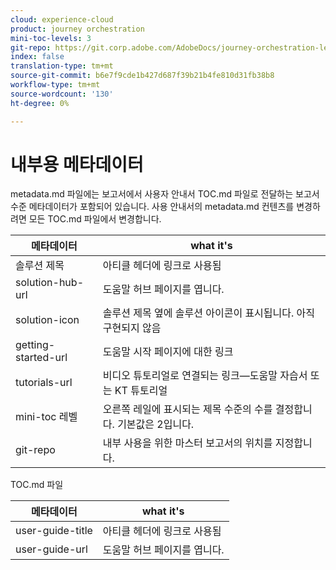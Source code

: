 ```yaml
---
cloud: experience-cloud
product: journey orchestration
mini-toc-levels: 3
git-repo: https://git.corp.adobe.com/AdobeDocs/journey-orchestration-learn.ko-KR
index: false
translation-type: tm+mt
source-git-commit: b6e7f9cde1b427d687f39b21b4fe810d31fb38b8
workflow-type: tm+mt
source-wordcount: '130'
ht-degree: 0%

---
```



# 내부용 메타데이터

metadata.md 파일에는 보고서에서 사용자 안내서 TOC.md 파일로 전달하는 보고서 수준 메타데이터가 포함되어 있습니다. 사용 안내서의 metadata.md 컨텐츠를 변경하려면 모든 TOC.md 파일에서 변경합니다.

| 메타데이터 | what it&#39;s |
|--- |--- |
| 솔루션 제목 | 아티클 헤더에 링크로 사용됨 |
| solution-hub-url | 도움말 허브 페이지를 엽니다. |
| solution-icon | 솔루션 제목 옆에 솔루션 아이콘이 표시됩니다. 아직 구현되지 않음 |
| getting-started-url | 도움말 시작 페이지에 대한 링크 |
| tutorials-url | 비디오 튜토리얼로 연결되는 링크—도움말 자습서 또는 KT 튜토리얼 |
| mini-toc 레벨 | 오른쪽 레일에 표시되는 제목 수준의 수를 결정합니다. 기본값은 2입니다. |
| git-repo | 내부 사용을 위한 마스터 보고서의 위치를 지정합니다. |

TOC.md 파일

| 메타데이터 | what it&#39;s |
|--- |--- |
| user-guide-title | 아티클 헤더에 링크로 사용됨 |
| user-guide-url | 도움말 허브 페이지를 엽니다. |
